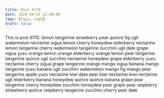 ```yaml
---
title: Post 6170
date: 2024-09-01 12:00:00
tags: [tag1, tag2]
draft: false
---
```

This is post 6170.
lemon
tangerine
strawberry
pear
quince
fig
ugli
watermelon
nectarine
xigua
lemon
cherry
honeydew
elderberry
nectarine
lemon
tangerine
cherry
watermelon
tangerine
zucchini
ugli
date
grape
xigua
yuzu
orange
lemon
orange
elderberry
orange
lemon
pear
tangerine
tangerine
quince
ugli
zucchini
nectarine
honeydew
grape
elderberry
yuzu
nectarine
cherry
xigua
grape
tangerine
orange
mango
xigua
banana
mango
tangerine
yuzu
banana
ugli
zucchini
watermelon
mango
fig
mango
pear
tangerine
apple
yuzu
nectarine
kiwi
date
pear
kiwi
nectarine
kiwi
nectarine
ugli
elderberry
banana
honeydew
quince
quince
banana
grape
pear
tangerine
cherry
honeydew
zucchini
honeydew
pear
grape
pear
raspberry
strawberry
quince
raspberry
tangerine
zucchini
cherry
pear
date
